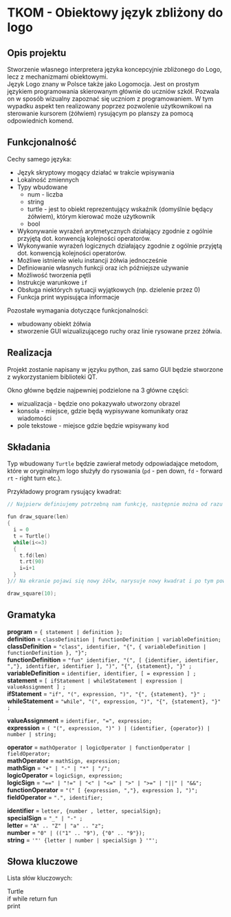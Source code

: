 # TKOM - Obiektowy język zbliżony do logo

## Opis projektu

Stworzenie własnego interpretera języka koncepcyjnie zbliżonego do Logo, lecz z mechanizmami obiektowymi.  
Język Logo znany w Polsce także jako Logomocja. Jest on prostym językiem programowania skierowanym głównie do uczniów szkół. Pozwala on w sposób wizualny zapoznać się uczniom z programowaniem. W tym wypadku aspekt ten realizowany poprzez pozwolenie użytkownikowi na sterowanie kursorem (żółwiem) rysującym po planszy za pomocą odpowiednich komend.

## Funkcjonalność

Cechy samego języka:

- Język skryptowy mogący działać w trakcie wpisywania
- Lokalność zmiennych
- Typy wbudowane
  - num - liczba
  - string
  - turtle - jest to obiekt reprezentujący wskaźnik (domyślnie będący żółwiem), którym kierować może użytkownik
  - bool
- Wykonywanie wyrażeń arytmetycznych działający zgodnie z ogólnie przyjętą dot. konwencją kolejności operatorów.
- Wykonywanie wyrażeń logicznych działający zgodnie z ogólnie przyjętą dot. konwencją kolejności operatorów.
- Możliwe istnienie wielu instancji żółwia jednocześnie
- Definiowanie własnych funkcji oraz ich późniejsze używanie
- Możliwość tworzenia pętli
- Instrukcje warunkowe `if`
- Obsługa niektórych sytuacji wyjątkowych (np. dzielenie przez 0)
- Funkcja print wypisująca informacje

Pozostałe wymagania dotyczące funkcjonalności:

- wbudowany obiekt żółwia
- stworzenie GUI wizualizującego ruchy oraz linie rysowane przez żółwia.

## Realizacja

Projekt zostanie napisany w języku python, zaś samo GUI będzie stworzone z wykorzystaniem biblioteki QT.

Okno główne będzie najpewniej podzielone na 3 główne części:

- wizualizacja - będzie ono pokazywało utworzony obrazel
- konsola - miejsce, gdzie będą wypisywane komunikaty oraz wiadomości
- pole tekstowe - miejsce gdzie będzie wpisywany kod

## Składania

Typ wbudowany `Turtle` będzie zawierał metody odpowiadające metodom, które w oryginalnym logo służyły do rysowania (`pd` - pen down, `fd` - forward `rt` - right turn etc.).

Przykładowy program rysujący kwadrat:

```cpp
// Najpierw definiujemy potrzebną nam funkcję, następnie można od razu ją wykonać.

fun draw_square(len)
{
  i = 0
  t = Turtle()
  while(i<=3)
  {
    t.fd(len)
    t.rt(90)
    i=i+1
  }
}// Na ekranie pojawi się nowy żółw, narysuje nowy kwadrat i po tym powinien zniknąć

draw_square(10);
```

## Gramatyka

**program**  =  `{ statement | definition };`  
**definition** = `classDefinition | functionDefinition | variableDefinition;`  
**classDefinition**   = `"class", identifier, "{", { variableDefinition | functionDefinition }, "}";`  
**functionDefinition** =  `"fun" identifier, "(", [ {identifier, identifier, ","}, identifier, identifier ], ")", "{", {statement}, "}" ;`  
**variableDefinition** = `identifier, identifier, [ = expression ] ;`  
**statement** = ` [ ifStatement | whileStatement | expression | valueAssignment ] ; `  
**ifStatement** = `"if", "(", expression, ")", "{", {statement}, "}" ;`  
**whileStatement** = `"while", "(", expression, ")", "{", {statement}, "}" ;`  

**valueAssignment** = `identifier, "=", expression;`  
**expression** = `( "(", expression, ")" ) | (identifier, {operator}) | number | string;`  

**operator** = `mathOperator | logicOperator | functionOperator | fieldOperator;`  
**mathOperator** = `mathSign, expression;`  
**mathSign** = `"+" | "-" | "*" | "/";`  
**logicOperator** = `logicSign, expression;`  
**logicSign** = `"==" | "!=" | "<" | "<=" | ">" | ">=" | "||" | "&&";`  
**functionOperator** = `"(" [ {expression, ","}, expression ], ")";`  
**fieldOperator** = `".", identifier;`  

**identifier** = `letter, {number , letter, specialSign};`  
**specialSign** = `"_" | "-" ;`  
**letter** = `"A" .. "Z" | "a" .. "z";`  
**number** = `"0" | (("1" .. "9"), {"0" .. "9"});`  
**string** = `'"' {letter | number | specialSign } '"';`

## Słowa kluczowe

Lista słów kluczowych:

Turtle  
if while return fun  
print
